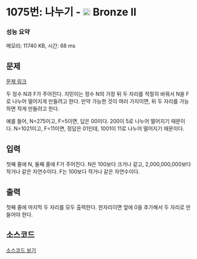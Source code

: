 # 1075번: 나누기 - <img src="https://static.solved.ac/tier_small/4.svg" style="height:20px" /> Bronze II

<!-- performance -->
### 성능 요약
메모리: 11740 KB, 시간: 68 ms
<!-- end -->

## 문제

[문제 링크](https://boj.kr/1075)


<p>두 정수 N과 F가 주어진다. 지민이는 정수 N의 가장 뒤 두 자리를 적절히 바꿔서 N을 F로 나누어 떨어지게 만들려고 한다. 만약 가능한 것이 여러 가지이면, 뒤 두 자리를 가능하면 작게 만들려고 한다.</p>

<p>예를 들어, N=275이고, F=5이면, 답은 00이다. 200이 5로 나누어 떨어지기 때문이다.&nbsp;N=1021이고, F=11이면, 정답은 01인데, 1001이 11로 나누어 떨어지기 때문이다.</p>



## 입력


<p>첫째 줄에 N, 둘째 줄에&nbsp;F가 주어진다. N은 100보다 크거나 같고, 2,000,000,000보다 작거나 같은 자연수이다. F는 100보다 작거나 같은 자연수이다.</p>



## 출력


<p>첫째 줄에 마지막 두 자리를 모두 출력한다. 한자리이면 앞에 0을 추가해서 두 자리로 만들어야 한다.</p>



## 소스코드

[소스코드 보기](Main.java)